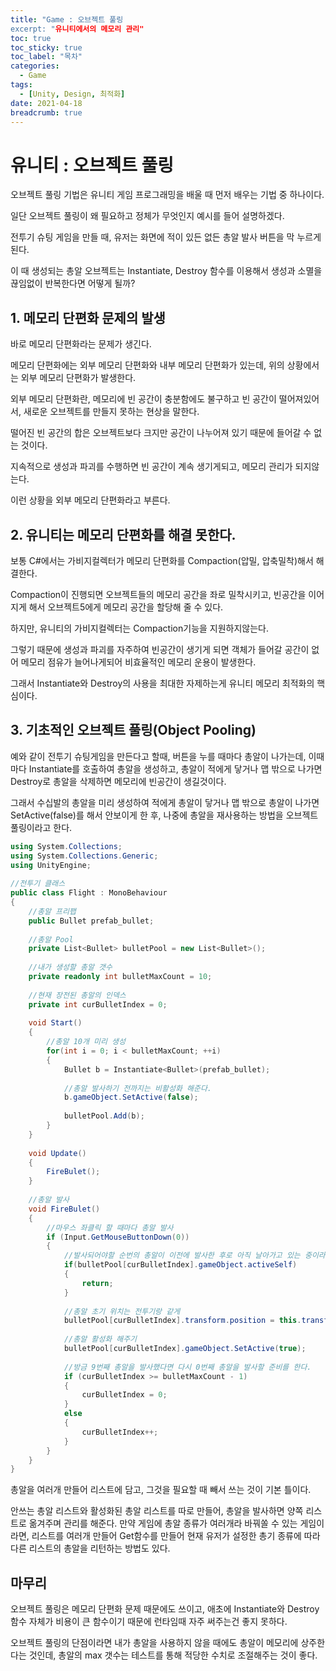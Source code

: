 ```yaml
---
title: "Game : 오브젝트 풀링
excerpt: "유니티에서의 메모리 관리"
toc: true
toc_sticky: true
toc_label: "목차"
categories:
  - Game
tags:
  - [Unity, Design, 최적화]
date: 2021-04-18
breadcrumb: true
---
```


# 유니티 : 오브젝트 풀링

오브젝트 풀링 기법은 유니티 게임 프로그래밍을 배울 때 먼저 배우는 기법 중 하나이다.

일단 오브젝트 풀링이 왜 필요하고 정체가 무엇인지 예시를 들어 설명하겠다.

전투기 슈팅 게임을 만들 때, 유저는 화면에 적이 있든 없든 총알 발사 버튼을 막 누르게 된다.

이 때 생성되는 총알 오브젝트는 Instantiate, Destroy 함수를 이용해서 생성과 소멸을 끊임없이 반복한다면  어떻게 될까?

## 1. 메모리 단편화 문제의 발생

바로 메모리 단편화라는 문제가 생긴다.

메모리 단편화에는 외부 메모리 단편화와 내부 메모리 단편화가 있는데, 위의 상황에서는 외부 메모리 단편화가 발생한다.

외부 메모리 단편화란, 메모리에 빈 공간이 충분함에도 불구하고 빈 공간이 떨어져있어서, 새로운 오브젝트를 만들지 못하는 현상을 말한다.

떨어진 빈 공간의 합은 오브젝트보다 크지만 공간이 나누어져 있기 때문에 들어갈 수 없는 것이다.

지속적으로 생성과 파괴를 수행하면 빈 공간이 계속 생기게되고, 메모리 관리가 되지않는다.

이런 상황을 외부 메모리 단편화라고 부른다.

## 2. 유니티는 메모리 단편화를 해결 못한다.

보통 C#에서는 가비지컬렉터가 메모리 단편화를 Compaction(압밀, 압축밀착)해서 해결한다.

Compaction이 진행되면 오브젝트들의 메모리 공간을 좌로 밀착시키고, 빈공간을 이어지게 해서 오브젝트5에게 메모리 공간을 할당해 줄 수 있다.

하지만, 유니티의 가비지컬렉터는 Compaction기능을 지원하지않는다.

그렇기 때문에 생성과 파괴를 자주하여 빈공간이 생기게 되면 객체가 들어갈 공간이 없어 메모리 점유가 늘어나게되어 비효율적인 메모리 운용이 발생한다.

그래서 Instantiate와 Destroy의 사용을 최대한 자제하는게 유니티 메모리 최적화의 핵심이다.

## 3. 기초적인 오브젝트 풀링(Object Pooling)

예와 같이 전투기 슈팅게임을 만든다고 할때, 버튼을 누를 때마다 총알이 나가는데, 이때마다 Instantiate를 호출하여 총알을 생성하고, 총알이 적에게 닿거나 맵 밖으로 나가면 Destroy로 총알을 삭제하면 메모리에 빈공간이 생길것이다.

그래서 수십발의 총알을 미리 생성하여 적에게 총알이 닿거나 맵 밖으로 총알이 나가면 SetActive(false)를 해서 안보이게 한 후, 나중에 총알을 재사용하는 방법을 오브젝트 풀링이라고 한다.

```csharp
using System.Collections;
using System.Collections.Generic;
using UnityEngine;
 
//전투기 클래스
public class Flight : MonoBehaviour
{
    //총알 프리팹
    public Bullet prefab_bullet;
 
    //총알 Pool
    private List<Bullet> bulletPool = new List<Bullet>();
 
    //내가 생성할 총알 갯수
    private readonly int bulletMaxCount = 10;
 
    //현재 장전된 총알의 인덱스
    private int curBulletIndex = 0;
 
    void Start()
    {
        //총알 10개 미리 생성
        for(int i = 0; i < bulletMaxCount; ++i)
        {
            Bullet b = Instantiate<Bullet>(prefab_bullet);
            
            //총알 발사하기 전까지는 비활성화 해준다.
            b.gameObject.SetActive(false);
 
            bulletPool.Add(b);
        }
    }
 
    void Update()
    {
        FireBulet();
    }
 
    //총알 발사
    void FireBulet()
    {
        //마우스 좌클릭 할 때마다 총알 발사
        if (Input.GetMouseButtonDown(0))
        {
            //발사되어야할 순번의 총알이 이전에 발사한 후로 아직 날아가고 있는 중이라면, 발사를 못하게 한다.
            if(bulletPool[curBulletIndex].gameObject.activeSelf)
            {
                return;
            }
 
            //총알 초기 위치는 전투기랑 같게
            bulletPool[curBulletIndex].transform.position = this.transform.position;
 
            //총알 활성화 해주기
            bulletPool[curBulletIndex].gameObject.SetActive(true);
 
            //방금 9번째 총알을 발사했다면 다시 0번째 총알을 발사할 준비를 한다.
            if (curBulletIndex >= bulletMaxCount - 1)
            {
                curBulletIndex = 0;
            }
            else
            {
                curBulletIndex++;
            }
        }
    }
}
```

총알을 여러개 만들어 리스트에 담고, 그것을 필요할 때 빼서 쓰는 것이 기본 틀이다.

안쓰는 총알 리스트와 활성화된 총알 리스트를 따로 만들어, 총알을 발사하면 양쪽 리스트로 옮겨주며 관리를 해준다. 만약 게임에 총알 종류가 여러개라 바꿔쏠 수 있는 게임이라면, 리스트를 여러개 만들어 Get함수를 만들어 현재 유저가 설정한 총기 종류에 따라 다른 리스트의 총알을 리턴하는 방법도 있다.

## 마무리

오브젝트 풀링은 메모리 단편화 문제 때문에도 쓰이고, 애초에 Instantiate와 Destroy 함수 자체가 비용이 큰 함수이기 때문에 런타임때 자주 써주는건 좋지 못하다.

오브젝트 풀링의 단점이라면 내가 총알을 사용하지 않을 때에도 총알이 메모리에 상주한다는 것인데, 총알의 max 갯수는 테스트를 통해 적당한 수치로 조절해주는 것이 좋다.